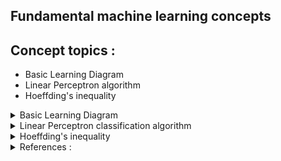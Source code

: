 ## Fundamental machine learning concepts

## Concept topics :
- Basic Learning Diagram
- Linear Perceptron algorithm
- Hoeffding's inequality

<details>
  <summary>Basic Learning Diagram</summary>
<p align="center"><img width=40% src="https://github.com/hilsdsg3/Machine_Learning_Fundamentels/blob/master/meta_data/Basic_Learning_Problem_Diagram.bmp"></p>
</details>

<details>
  <summary>Linear Perceptron classification algorithm</summary>

#### Linear Perceptron classification algorithm
Purpose : Based on certain criteria, develop an automatic way of classifying as usually a yes/no

Background : Perceptrons are a type of artificial neuron that helps classify the outcome into binary (+1/-1) , True/False, Yes/no. For example a perceptron True/False application is predicting a malignant/benign cancer. Or another application is the approval of credit yes/no.

Model : In the following diagram, the inputs are the specific conditions for a Yes/no condition.
As an example in credit approval. x1 may represent annual salary, x2 may represent credit length, and x3 may represent a past deliquency. Salary maybe more important than credit length so a factor is used for the inputs.
Choosing the right factor or weights is the key to the perceptron algorithm. The weights are represented by the arrows. If these weights are adjusted correctly , the perceptron predicts the binary outcome , "yes" crdit approval or "no" disapproval.      
<p align="center"><img width=40% src="https://github.com/hilsdsg3/Machine_Learning_Fundamentels/blob/master/meta_data/Perceptron_diagram.bmp"></p>

#### Main equation : Linear formula
Formula Definition : The perceptron algorithm finds a yes/no within training data to predict the outcome of new data. This new data contains the characteristic conditions (x values) for approval/disapproval. After the perceptron finds the final weights, these are used in conjuction with the charteristics (x values) to obtain an accurate prediction.

Following the perceptron neuron equation is described as :
- output is the output of our formula, which is called the activation of our perceptron.
- The if branches start with the same ∑ summation that takes the inputs (x) and multiplies the weight (w) and then adds them all. This weighted sum formula is in the following and is represented by dot product notation.
If the weighted sum is less than or equal to our threshold, or bias, b, then our output will be 0 or -1 (disapproval)
If the weighted sum is greater than our threshold, or bias, b, then our output will be 1 (approval)
- The resulting inequailty is described by the Heaviside Step function.   
<p align="left">
<img src="https://latex.codecogs.com/svg.latex?weighted\, sum\,=: x_1w_1+x_2w_2+x_3w_3....x_dw_d \, =\, w_T \cdot x_j"/>
</p>

<p align="left">
<img src="https://latex.codecogs.com/svg.latex?Perceptron\,\, neurons\;=:output=\left\{\begin{matrix}
-1 & if \, \sum _jw_jx_j\leq threshold\\ 1 & if \, \sum _jw_jx_j> threshold \end{matrix}\right."/>
</p>

<p align="left">
<img src="https://latex.codecogs.com/svg.latex?General\, equation =: \;{\color{Red}h}(x)=sign((\sum_{i=1}^{d}{\color{Red}w_i}x_x)-{\color{Red}threshold})"/>
</p>

<p align="left">
<img src="https://latex.codecogs.com/svg.latex?Heaviside\, Step\, function \, =: f(x) = {\;x\;<=\;b:-1,x>b:1}"/>
</p>

<p align="center"><img width=40% src="https://github.com/hilsdsg3/Machine_Learning_Fundamentels/blob/master/meta_data/Heaviside_step_function.bmp"></p>

<img src="https://latex.codecogs.com/svg.latex?Alternative\;to\;perceptron\,model\;=:f(x)=\left\{\begin{matrix}
1 & if \, w\cdot x +  > 0\\ 0 &\, otherwise \end{matrix}\right."/>
An alternative perceptron model is more commonly displayed as the summation is represented by dot product notation.
The threshold becomes the bias (b) term. The result of the sum plus the bias are compared to 0. Therefore a large bias terms will certainly "activate" or result in a 1 and be classified as a positive/+1/True/Yes value.  

<p align="center"><img width=40% src="https://github.com/hilsdsg3/Machine_Learning_Fundamentels/blob/master/meta_data/Perceptron_diagram_detail.bmp"></p>

<img src="https://latex.codecogs.com/svg.latex?weighted\, sum\,=: x_1w_1+x_2w_2+x_3w_3....x_dw_d \, =\, w_T \cdot x_j"/>

#### Credit approval example :
Continuing the example with the above equation, x_1,...,x_d represent attributes (dimensions) of a credit approval. The approval/disapproval is indicated by a h(x) in the general equation. This binary output is positive or negative for simplicity purposes of the above formula. The threshold of the above equation is important and is in this case the minimum characteristics to approve/disapprove credit.

Summarizing the example problem where the Descion is Approval/disapproval of credit
```
Inputs :
x1 = 1 : Salary
x2 = 0 : Previous deliquencies
x3 = 1 : Credit history
- Weights :
w1 = 4 : Salary , most significant
w2 = 3 : Previous deliquencies
w3 = 2 : Credit history , least significant
- Bias = 3 : Minimal criteira for credit approval 
```

<p align="center"><img width=40% src="https://github.com/hilsdsg3/Machine_Learning_Fundamentels/blob/master/meta_data/Credit_example.bmp"></p>

<p align="left">
<img src="https://latex.codecogs.com/svg.latex?(1*4)\, + \,(0*3)\, + (1*2) = 6"/>
</p>
<p aligm="left">
<img src="https://latex.codecogs.com/svg.latex?6 > 3 =: 1 so \,\,the \,\,result\,\, is\,\, a \,\,1\,\, for\,\, approval"/>
</p>

#### Perceptron learning steps
1. Initialize the weights, often randomly or set them with an initial value of 0
```
Training data :
x1    x2  |   y
---- ---- | ----
 1     1  |   1    : first set
 1     0  |   0    : second set
 0     1  |   0    : third set
 0     0  |   0    : fourth set
```

```
Initialize the weights :
w = [0, 0, 0] # [bias, weight, weight]
```

2. For each set of inputs in the set of training examples our perceptron will :
Predict and output , compare it to the expected output , update its weights, if 
the expected output does not equal the actual output and move to the next set of inputs.
Further concepts : 
- We can define how well the perceptron is performing on the known training set data by the error (e).
The goal for the perceptron have as minimal error as possible or 0. 
```
e = expected output - actual output = y - f(x)
```
- Adjustment to the weights of the perceptron. While the input value (x) cannot be adjusted, the weights can be adjusted and set to w' by adding or subtracting x.

```
if the error is +1 then the weight must be adjusted to   w' = w + (1 * x) = w + x
if the error is -1 then the weight must be adjusted to   w' = w + (-1 * x) = w - x
if the error is 0 then the perceptron correctly predicted the expected output   w' = w 
```

As the perceptron chooses the training data rows to evaluate, a w' results.

```
w' = w + (error) * x
```

Let's go through one iteration of updating the weight.

```
If intial w = [0, 0, 0] and bias,x1,x2 = [1, 1, 1] where y=1
then f(x) = 1 if w dot x > 0
= (0 * 1) + (0 * 1) + (0 * 1) = 0 when y=1
Therefore e = y - f(x) = 1
```
The weights would be incorrect so update all three weights to 
```

```
w_1 + e * 1 = 0 + 1 * 1 = 1 for w_1
w_2 + e * x_1 = 0 + 1 * 1 = 1 for w_2
w_3 + e * x_2 = 0 + 1 * 1 = 1 for w_3
Resulting in w' = [1, 1, 1]
This makes sense according to y=1 which is positive.
In the above training data, x1 and x2 must be positive 
together to output a 1 AND since y=1. One important note is 
bias weight term can be updated by the perceptron but the 
bias x term is always 1. The perceptron is activaed or postive when 
the when the bias weight is 1. 
```

Now we have the weights that will predict the first set but we need 
to do some further work on tuning these weights to have 0 error or 
successful prediction in all cases.


```
```
So we can continue with the updated weights : w = [1, 1, 1] but this time
with the 2nd set of data.
w    = [1, 1, 1] # updated weights
x    = [1, 1, 0] # 2nd set of data
y    = 0
w * x = (1 * 1) + (1 * 1) + (1 * 0) > 0 so
f(x) = 1
e    = -1
w'   = w + -1x = [0, 0, 1]
'---------------------------------
w    = [0, 0, 1] # updated weights
x    = [1, 0, 1] # 3rd set of data
y    = 0
f(x) = 1
e    = -1
w    <- w + -1x = [-1, 0, 0]
'---------------------------------
w    = [-1, 0, 0] # updated weights
x    = [1, 0, 0] # 4th set of data
y    = 0
f(x) = 0
e    = 0
w    <- w + 0x = [-1, 0, 0]
'---------------------------------
w    = [-1, 0, 0] # updated weights
x    = [1, 1, 1] # restart at the 1st set again
y    = 1
f(x) = 0
e    = 1
w    <- w + 1x = [0, 1, 1]
'---------------------------------
w    = [0, 1, 1] # updated weights
x    = [1, 1, 0] # the 2nd set again
y    = 0
f(x) = 1
e    = -1
w    <- w + -1x = [-1, 0, 1]
'---------------------------------
w    = [-1, 0, 1] # updated weights
x    = [1, 0, 1]  # the 3rd set again
y    = 0
f(x) = 0
e    = 0
w    <- w + 0x = [-1, 0, 1]
'---------------------------------
w    = [-1, 0, 1] # updated weights
x    = [1, 0, 0]  # the 4rd set again
y    = 0
f(x) = 0
e    = 0
w    <- w + 0x = [-1, 0, 1]
'---------------------------------
w    = [-1, 0, 1] # updated weights
x    = [1, 1, 1] # 1st set
y    = 1
f(x) = 0
e    = 1
w    <- w + 1x = [0, 1, 2]
'---------------------------------
w    = [0, 1, 2] # updated weights
x    = [1, 1, 0] # 2nd set
y    = 0
f(x) = 1
e    = -1
w    <- w + -1x = [-1, 0, 2]
'---------------------------------
w    = [-1, 0, 2] # updated weights
x    = [1, 0, 1] # 3rd set
y    = 0
f(x) = 1
e    = -1
w    <- w + -1x = [-2, 0, 1]
'---------------------------------
w    = [-2, 0, 1] # updated weights
x    = [1, 0, 0] # 4th set
y    = 0
f(x) = 0
e    = 0
w    <- w + 0x = [-2, 0, 1]
'---------------------------------
w    = [-2, 0, 1] # updated weights
x    = [1, 1, 1] # 1st set
y    = 1
f(x) = 0
e    = 1
w    <- w + 1x = [-1, 1, 2]
'---------------------------------
w    = [-1, 1, 2] # updated weights
x    = [1, 1, 0] # 2nd set
y    = 0
f(x) = 0
e    = 0
w    <- w + 0x = [-1, 1, 2]
'---------------------------------
w    = [-1, 1, 2] # updated weights
x    = [1, 0, 1] # 3rd set
y    = 0
f(x) = 1
e    = -1
w    <- w + -1x = [-2, 1, 1]
'---------------------------------
w    = [-2, 1, 1] # updated weights
x    = [1, 0, 0]  # 4th set
y    = 0
f(x) = 0
e    = 0
w    <- w + 0x = [-2, 1, 1]
'---------------------------------
w    = [-2, 1, 1] # updated weights
x    = [1, 1, 1] # 1st set
y    = 1
f(x) = 0
e    = 1
w    <- w + 1x = [-1, 2, 2]
'---------------------------------
w    = [-1, 2, 2] # updated weights
x    = [1, 1, 0] # 2nd set
y    = 0
f(x) = 1
e    = -1
w    <- w + -1x = [-2, 1, 2]
'---------------------------------
w    = [-2, 1, 2] # updated weights
x    = [1, 0, 1] # 3rd set
y    = 0
f(x) = 0
e    = 0                          # No Error!
w    <- w + 0x = [-2, 1, 2]
'---------------------------------
w    = [-2, 1, 2] # updated weights
x    = [1, 0, 0] # 4th set
y    = 0
f(x) = 0
e    = 0                          # No Error!
w    <- w + 0x = [-2, 1, 2]
'---------------------------------
w    = [-2, 1, 2] # updated weights
x    = [1, 1, 1] # 1st set
y    = 1
f(x) = 1
e    = 0                          # No Error!
w    <- w + 0x = [-2, 1, 2]
'---------------------------------
w    = [-2, 1, 2] # updated weights
x    = [1, 1, 0]  # 2nd set
y    = 0
f(x) = 0
e    = 0                          # No Error!
w    <- w + 0x = [-2, 1, 2]
'---------------------------------
w    = [-2, 1, 2] # updated weights
x    = [1, 0, 1] # 3rd set
y    = 0
f(x) = 0
e    = 0                          # No Error!
w    <- w + 0x = [-2, 1, 2]

```

So in conclusion, after the weights were updated 12 times,
we started with a default weight of [0, 0, 0] with the perceptron's 
assistance we now have a robust set of final weights = [-2, 1, 2].
These weights are correct for all cases of the any training data.

So in summary of the update equations if the w dotted with x + the bias 
term is greater than 0. The calculated result is 1. Other wise 0.
Then update the weights and cycle through all the training data.

<p align="left">
  <img src="https://latex.codecogs.com/svg.latex?f(x) = 1 \,\,\, \, if \,\,\, w \cdot x + b > 0"/>
</p>

<p align="left">
  <img src="https://latex.codecogs.com/svg.latex?\,\,\,\,\,\,\,0\,\,otherwise"/>
</p>

#### Main steps of the algorithm :

1. The dimensions are the characteristics (x1,x2,x3...,xd).
Assign random number(s) as weights according to the amount of characteristics given the training set x (x1, y1),(x2, y2),...(xf,yf)
<img src="https://latex.codecogs.com/svg.latex?{\color{Red}h}(x)=sign({\color{Red}w_T}x)"/>
2. Obtain the +/- sign of h(x) for all the x points multiplied by their weight.
3. Assign a learning rate constant, nu. The learning rate is the update factor value that is multiplied by the weights.
It is best to choose a learning constant that is a fraction (~20%) of the range in the x values.   
4. Compare the h(x) sign with the respective y sign. Denote the misclassified h(x).  
5. Pick at random a misclassified h(x) :
<img src="https://latex.codecogs.com/svg.latex?sign({\color{Red}w_T}x)\neq{y_n}"/>
6. Use the learning rate (nu), original weight (w) and the correct y sign to get the new weight  
<img src="https://latex.codecogs.com/svg.latex?{{w_T}^{'}}=w_T+\nu y_n"/>
7. For number of misclassified points, repeat step 6.
8. If linearly separable points or in other words if the points can be bisected/divides correctly by a line, this is called convergence.
9. Plot the resulting line with the points.
</details>

<details>
  <summary>Hoeffding's inequality</summary>
  <img src="https://latex.codecogs.com/svg.latex?\mathbb{P}\left [ \left | E_{in}(h)-E_{out}(h) > \epsilon \right | \right ]\leq 2e^{-2\epsilon ^2N}"/>
</details>

<details>
  <summary>References :</summary>
* [Fundamentals of Machine Learning - Caltech CS156 taught by Dr. Abu-Mostofa](https://work.caltech.edu/telecourse)
* [Machine Learning - Coursera - Andrew Ng](https://www.coursera.org/learn/machine-learning/home/welcome)
* [Reinforcement Learning - UC Berkeley - Sergey Levine](https://www.youtube.com/watch?v=SinprXg2hUA&list=PLkFD6_40KJIwhWJpGazJ9VSj9CFMkb79A&index=1)
</details>
